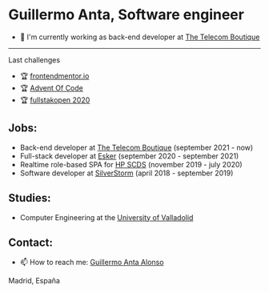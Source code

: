 # Guillermo Anta, Software engineer

- 💼 I'm currently working as back-end developer at [The Telecom Boutique](https://www.telecomboutique.com) 
--- 
Last challenges
- 🏆 [frontendmentor.io](https://www.frontendmentor.io/profile/Antazx)
- 🏆 [Advent Of Code](https://adventofcode.com/)
- 🏆 [fullstakopen 2020](https://fullstackopen.com/en/)

## Jobs:
- Back-end developer at [The Telecom Boutique](https://www.telecomboutique.com) (september 2021 - now)
- Full-stack developer at [Esker](https://www.esker.com) (september 2020 - september 2021)
- Realtime role-based SPA for [HP SCDS](https://hpscds.com/observatorio-hp/) (november 2019 - july 2020)
- Software developer at [SilverStorm](https://www.silver-storm.com/es/) (april 2018 - september 2019)

## Studies:
- Computer Engineering at the [University of Valladolid](uva.es/export/sites/uva/)

## Contact:
- 📫 How to reach me: [Guillermo Anta Alonso](mailto:guillermoantataz@gmail.com)


Madrid, España
